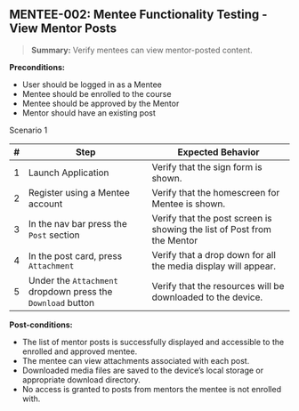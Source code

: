 ## **MENTEE-002:** Mentee Functionality Testing - View Mentor Posts  

> **Summary:** Verify mentees can view mentor-posted content.  <br>

**Preconditions:**  
- User should be logged in as a Mentee
- Mentee should be enrolled to the course
- Mentee should be approved by the Mentor
- Mentor should have an existing post

Scenario 1 

 | \# | Step | Expected Behavior | 
 |----|------|-------------------| 
 |  1 |  Launch Application    | Verify that the sign form is shown.   | 
 |  2 |  Register using a Mentee account    | Verify that the homescreen for Mentee is shown.  | 
 |  3 |  In the nav bar press the `Post` section    | Verify that the post screen is showing the list of Post from the Mentor   |  
 |  4 |  In the post card, press `Attachment`   | Verify that a drop down for all the media display will appear.   | 
 |  5 |  Under the `Attachment` dropdown press the `Download` button    | Verify that the resources will be downloaded to the device.   | 

**Post-conditions:**  

 - The list of mentor posts is successfully displayed and accessible to the enrolled and approved mentee.
 - The mentee can view attachments associated with each post.
 - Downloaded media files are saved to the device’s local storage or appropriate download directory.
 - No access is granted to posts from mentors the mentee is not enrolled with.
